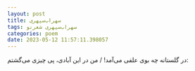 ```yaml
---
layout: post
title: سهراب‌سپهری
tags: سهراب‌سپهری شعر‌نو
categories: poem
date: 2023-05-12 11:57:11.398057
---
```


در گلستانه چه بوی علفی می‌آمد! / من در این آبادی، پی چیزی می‌گشتم:
